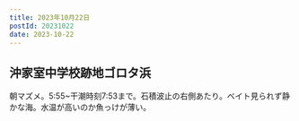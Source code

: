 ```yaml
---
title: 2023年10月22日
postId: 20231022
date: 2023-10-22
---
```


## 沖家室中学校跡地ゴロタ浜

朝マズメ。5:55~干潮時刻7:53まで。石積波止の右側あたり。ベイト見られず静かな海。水温が高いのか魚っけが薄い。
